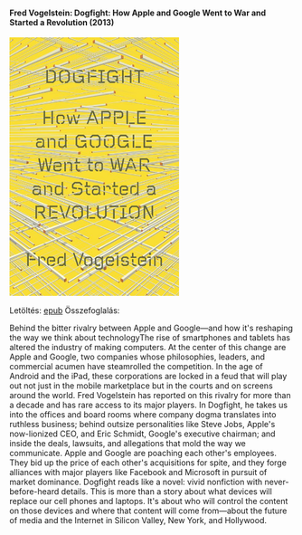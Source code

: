#### <a name="id_642">Fred Vogelstein: Dogfight: How Apple and Google Went to War and Started a Revolution (2013)</a>
<img src="https://github.com/BercziSandor/calibre_lib/raw/main/Fred%20Vogelstein/Dogfight_%20How%20Apple%20and%20Google%20Went%20%28642%29/cover.jpg" alt="cover" width="300"/>

Letöltés: [epub](https://github.com/BercziSandor/calibre_lib/raw/main/Fred%20Vogelstein/Dogfight_%20How%20Apple%20and%20Google%20Went%20%28642%29/Dogfight_%20How%20Apple%20and%20Google%20-%20Fred%20Vogelstein.epub)
Összefoglalás:
<div>
<p>Behind the bitter rivalry between Apple and Google—and how it's reshaping the way we think about technologyThe rise of smartphones and tablets has altered the industry of making computers. At the center of this change are Apple and Google, two companies whose philosophies, leaders, and commercial acumen have steamrolled the competition. In the age of Android and the iPad, these corporations are locked in a feud that will play out not just in the mobile marketplace but in the courts and on screens around the world. Fred Vogelstein has reported on this rivalry for more than a decade and has rare access to its major players. In Dogfight, he takes us into the offices and board rooms where company dogma translates into ruthless business; behind outsize personalities like Steve Jobs, Apple's now-lionized CEO, and Eric Schmidt, Google's executive chairman; and inside the deals, lawsuits, and allegations that mold the way we communicate. Apple and Google are poaching each other's employees. They bid up the price of each other's acquisitions for spite, and they forge alliances with major players like Facebook and Microsoft in pursuit of market dominance. Dogfight reads like a novel: vivid nonfiction with never-before-heard details. This is more than a story about what devices will replace our cell phones and laptops. It's about who will control the content on those devices and where that content will come from—about the future of media and the Internet in Silicon Valley, New York, and Hollywood.</p></div>

